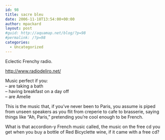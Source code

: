 ```yaml
---
id: 98
title: sacre bleu
date: 2006-11-18T13:54:00+00:00
author: mpackard
layout: post
#guid: http://aquamap.net/blog/?p=98
#permalink: /?p=98
categories:
  - Uncategorized
---
```

Eclectic Frenchy radio.

http://www.radiodeliro.net/

Music perfect if you:  
&#8211; are taking a bath  
&#8211; having breakfast on a day off  
&#8211; are Amelie

This is the music that, if you&#8217;ve never been to Paris, you assume is piped from unseen speakers as you flit from creperie to cafe to brasserie, saying things like &#8220;Ah, Paris,&#8221; pretending you&#8217;re cool enough to be French.

What is that accordion-y French music called, the music on the free cd you get when you buy a bottle of Red Bicyclette wine, if it came with a free cd?
